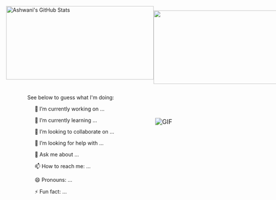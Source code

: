 <!--
**smallpoxscattered/smallpoxscattered** is a ✨ _special_ ✨ repository because its `README.md` (this file) appears on your GitHub profile.

Here are some ideas to get you started:

- 🔭 I’m currently working on ...
- 🌱 I’m currently learning ...
- 👯 I’m looking to collaborate on ...
- 🤔 I’m looking for help with ...
- 💬 Ask me about ...
- 📫 How to reach me: ...
- 😄 Pronouns: ...
- ⚡ Fun fact: ...
  -->



<div  style="display: flex; justify-content: space-around;">
    <div style="width: 400px;"><img src="https://github-readme-stats.vercel.app/api?username=smallpoxscattered&&show_icons=true&theme=radical&line_height=27&v=5" alt="Ashwani's GitHub Stats" width=400px height=200px/></div>
    <div style="width: 400px; padding-top: 12px;"><img align="center" src="https://github-readme-stats.vercel.app/api/top-langs/?username=smallpoxscattered&theme=radical&hide=glsl,python&&layout=compact" width=400px height=200px /></div>
</div><p>

</p>

<div  style="display: flex; justify-content: space-around;">
    <div ><p>See below to guess what I'm doing:</p>
        <p style="text-indent: 20px;">🔭 I’m currently working on ...</p>
        <p style="text-indent: 20px;">🌱 I’m currently learning ...</p>
        <p style="text-indent: 20px;">👯 I’m looking to collaborate on ...</p>
        <p style="text-indent: 20px;">🤔 I’m looking for help with ...</p>
        <p style="text-indent: 20px;">💬 Ask me about ...</p>
        <p style="text-indent: 20px;">📫 How to reach me: ...</p>
        <p style="text-indent: 20px;">😄 Pronouns: ...</p>
        <p style="text-indent: 20px;">⚡ Fun fact: ...</p></div>
    <div style="padding-top: 80px;"><img align="center" alt="GIF" src="https://media.giphy.com/media/836HiJc7pgzy8iNXCn/giphy.gif" style="transform: scale(1.2);"/></div>
</div>







